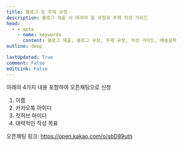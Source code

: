 ```yaml
---
title: 블로그 및 주제 규정
description: 블로그 제출 시 따라야 할 규정과 주제 작성 가이드
head:
  - - meta
    - name: keywords
      content: 블로그 제출, 블로그 규정, 주제 규정, 작성 가이드, 예술공학
outline: deep

lastUpdated: True
comment: False
editLink: False
---
```


아래의 4가지 내용 포함하여 오픈채팅으로 신청

1. 이름
2. 카카오톡 아이디
3. 깃허브 아이디
4. 대략적인 작성 목표

오픈채팅 링크: https://open.kakao.com/o/sbD89uth